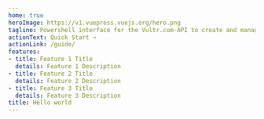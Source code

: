 ```yaml
---
home: true
heroImage: https://v1.vuepress.vuejs.org/hero.png
tagline: Powershell interface for the Vultr.com-API to create and manage cloud ressources
actionText: Quick Start →
actionLink: /guide/
features:
- title: Feature 1 Title
  details: Feature 1 Description
- title: Feature 2 Title
  details: Feature 2 Description
- title: Feature 3 Title
  details: Feature 3 Description
title: Hello world
---
```

